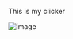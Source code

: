 This is my clicker

![image](https://user-images.githubusercontent.com/74898205/197411008-cb7518d0-e0e2-404f-ad93-b5cc69a70bf0.png)

